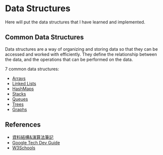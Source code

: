 # Data Structures

Here will put the data structures that I have learned and implemented.

## Common Data Structures

Data structures are a way of organizing and storing data so that they can be accessed and worked with efficiently. They define the relationship between the data, and the operations that can be performed on the data.

7 common data structures:

- [Arrays](./arrays.md)
- [Linked Lists](./linkedLists.md)
- [HashMaps](./hashMaps.md)
- [Stacks](./stacks.md)
- [Queues](./queues.md)
- [Trees](./trees.md)
- [Graphs](./graphs.md)

## References

- [資料結構&演算法筆記](https://clu.gitbook.io/data-structure-note/tree)
- [Google Tech Dev Guide](https://techdevguide.withgoogle.com/paths/data-structures-and-algorithms/)
- [W3Schools](https://www.w3schools.com/dsa/dsa_intro.php)
